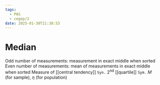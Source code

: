 ```yaml
---
tags:
  - PAS
  - cegep/2
date: 2025-01-30T21:38:53
---
```


# Median

Odd number of measurements: measurement in exact middle when sorted
Even number of measurements: mean of measurements in exact middle when sorted
Measure of [[central tendency]]
`Syn.` 2<sup>nd</sup> [[quartile]]
`Sym.` $M$ (for sample), $\eta$ (for population)